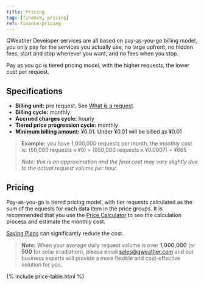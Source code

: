 ```yaml
---
title: Pricing
tag: [finance, pricing]
ref: finance-pricing
---
```


QWeather Developer services are all based on pay-as-you-go billing model, you only pay for the services you actually use, no large upfront, no hidden fees, start and stop whenever you want, and no fees when you stop.

Pay as you go is tiered pricing model, with the higher requests, the lower cost per request.

## Specifications 

- **Billing unit:** pre request. See [What is a request](/en/help/#what-is-a-request).
- **Billing cycle:** monthly
- **Accrued charges cycle:** hourly
- **Tiered price progression cycle:** monthly
- **Minimum billing amount:** ¥0.01. Under ¥0.01 will be billed as ¥0.01

> **Example:** you have 1,000,000 requests per month, the monthly cost is: (50,000 requests x ¥0) + (950,000 requests x ¥0.0007) = ¥665
>
> *Note: this is an approximation and the final cost may vary slightly due to the actual request volume per hour.*

## Pricing

Pay-as-you-go is tiered pricing model, with tier requests calculated as the sum of the equests for each data item in the price groups. It is recommended that you use the [Price Calculator](https://console.qweather.com/price-calculator) to see the calculation process and estimate the monthly cost.

[Saving Plans](/en/docs/finance/saving-plans/) can significantly reduce the cost.

> **Note:** When your average daily request volume is over **1,000,000** (or **500** for solar irradiation), please email <sales@qweather.com> and our business experts will provide a more flexible and cost-effective solution for you.

{% include price-table.html %}